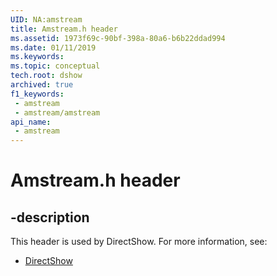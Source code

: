 ```yaml
---
UID: NA:amstream
title: Amstream.h header
ms.assetid: 1973f69c-90bf-398a-80a6-b6b22ddad994
ms.date: 01/11/2019
ms.keywords: 
ms.topic: conceptual
tech.root: dshow
archived: true
f1_keywords:
 - amstream
 - amstream/amstream
api_name:
 - amstream
---
```


# Amstream.h header


## -description

This header is used by DirectShow. For more information, see:

- [DirectShow](../_dshow/index.md)

